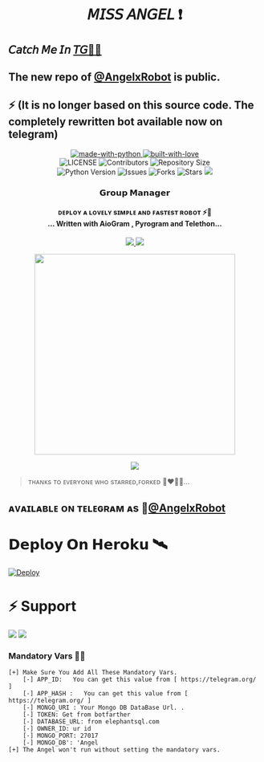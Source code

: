 <h1 align="center"><b> 𝘔𝘐𝘚𝘚 𝘈𝘕𝘎𝘌𝘓 ❗️</b></h1> 

##  𝘊𝘢𝘵𝘤𝘩 𝘔𝘦 𝘐𝘯 [𝘛𝘎🏃‍♀️](https://t.me/AngelxRobot) 

## The new repo of [@AngelxRobot](https://t.me/angelsupports) is public. 

## ⚡ (It is no longer based on this source code. The completely rewritten bot available now on telegram)

<p align="center">
    <a href="https://python.org">
        <img src="http://forthebadge.com/images/badges/made-with-python.svg" alt="made-with-python">
    </a>
    <a href="https://GitHub.com/Sadew451">
        <img src="http://ForTheBadge.com/images/badges/built-with-love.svg" alt="built-with-love">
    </a> <br>
    <img src="https://img.shields.io/github/license/Vickyftw/Miss-Angel-Group-Manager?style=for-the-badge&logo=appveyor" alt="LICENSE">
    <img src="https://img.shields.io/github/contributors/Vickyftw/Miss-Angel-Group-Manager?style=for-the-badge&logo=appveyor" alt="Contributors">
    <img src="https://img.shields.io/github/repo-size/Vickyftw/Miss-Angel-Group-Manager?style=for-the-badge&logo=appveyor" alt="Repository Size"> <br>
    <img src="https://img.shields.io/badge/python-3.9-green?style=for-the-badge&logo=appveyor" alt="Python Version">
    <img src="https://img.shields.io/github/issues/Vickyftw/Miss-Angel-Group-Manager?style=for-the-badge&logo=appveyor" alt="Issues">
    <img src="https://img.shields.io/github/forks/Vickyftw/Miss-Angel-Group-Manager?style=for-the-badge&logo=appveyor" alt="Forks">
    <img src="https://img.shields.io/github/stars/Vickyftw/Miss-Angel-Group-Manager?style=for-the-badge&logo=appveyor" alt="Stars">
    <a href="https://pypi.org/project/Telethon/"> <img src="https://img.shields.io/pypi/v/telethon?color=yellow&label=telethon&logo=python&logoColor=green&style=for-the-badge" /></a>
</p>

<h3 align="center"> 
    𝗚𝗿𝗼𝘂𝗽 𝗠𝗮𝗻𝗮𝗴𝗲𝗿    
</h3>

<h4 align="center">ᴅᴇᴘʟᴏʏ ᴀ ʟᴏᴠᴇʟʏ sɪᴍᴘʟᴇ ᴀɴᴅ ꜰᴀsᴛᴇsᴛ ʀᴏʙᴏᴛ ⚡️🍃<br> ... Written with AioGram , Pyrogram and Telethon...</h4>
<p align='center'>
  <a href="https://www.python.org/" alt="made-with-python"> <img src="https://img.shields.io/badge/Made%20with-Python-1f425f.svg?style=flat-square&logo=python&color=blue" /> </a>
  <a href="https://github.com/stars/Vickyftw/Miss-Angel-Group-Manager/graphs/commit-activity" alt="Maintenance"> <img src="https://img.shields.io/badge/Maintained%3F-yes-green.svg?style=flat-square" /> </a>
</p>

<p align="center"><a href="https://t.me/angelsupports"><img src="https://telegra.ph/file/479442bd0f7e982462b19.jpg" width="400"></a></p>
<p align="center">
    <a href="https://github.com/Vickyftw/Miss-Angel-Group-Manager/commits/Vickyftw"> <img src="https://img.shields.io/github/last-commit/Vickyftw/Miss-Angel-Group-Manager?color=brown&logo=github&logoColor=green&style=for-the-badge" /></a>
  
</p>

> ᴛʜᴀɴᴋs ᴛᴏ ᴇᴠᴇʀʏᴏɴᴇ ᴡʜᴏ sᴛᴀʀʀᴇᴅ,ꜰᴏʀᴋᴇᴅ 💋❤️🍃✨... 

## ᴀᴠᴀɪʟᴀʙʟᴇ ᴏɴ ᴛᴇʟᴇɢʀᴀᴍ ᴀs 🎀[@AngelxRobot](https://t.me/AngelxRobot)

# 𝗗𝗲𝗽𝗹𝗼𝘆 𝗢𝗻 𝗛𝗲𝗿𝗼𝗸𝘂 🛰 
[![Deploy](https://www.herokucdn.com/deploy/button.svg)](https://heroku.com/deploy?template=https://github.com/Vickyftw/Miss-Angel-Group-Manager.git)


# ⚡ Support
<a href="https://t.me/angelsupports"><img src="https://img.shields.io/badge/Join-Telegram%20Channel-red.svg?logo=Telegram"></a>
<a href="https://t.me/angelxupdates"><img src="https://img.shields.io/badge/Join-Telegram%20Group-blue.svg?logo=telegram"></a>

### Mandatory Vars 🙋‍♀️
```
[+] Make Sure You Add All These Mandatory Vars. 
    [-] APP_ID:   You can get this value from [ https://telegram.org/ ]
    [-] APP_HASH :   You can get this value from [ https://telegram.org/ ]
    [-] MONGO_URI : Your Mongo DB DataBase Url. .
    [-] TOKEN: Get from botfarther
    [-] DATABASE_URL: from elephantsql.com
    [-] OWNER_ID: ur id
    [-] MONGO_PORT: 27017
    [-] MONGO_DB': 'Angel
[+] The Angel won't run without setting the mandatory vars.
```

